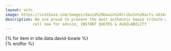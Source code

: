 ```yaml
---
layout: acts
image: https://scotbase.com/images/david%20bowie%20tribute%20acts-u634439-fr.jpg?crc=4180107911
description: We are proud to present the most authentic bowie tribute acts to one of the most iconic british pop stars. these david bowie tribute acts are keeping his legacy alive.David Bowie was an English rock star known for dramatic musical transformations, including his character Ziggy Stardust. He was inducted into the Rock and Roll Hall of Fame in 1996.His first hit was the song Space Oddity in 1969. The original pop chameleon, Bowie became a fantastical sci-fi character for his breakout Ziggy Stardust album. He later co-wrote Fame, with Carlos Alomar and John Lennon, which became his first American Number one single in 1975. An accomplished actor, Bowie starred in The Man Who Fell to Earth in 1976.these are five star tribute shows who leave their audiences wanting more.  book early to avoid disappointment. <hr>
            call now for advice, INSTANT QUOTES & AVAILABILITY
---
```


<div class="row mt-4 mb-4">
  {% for item in site.data.david-bowie %}
    <div class="col-md-4 mb-5">
      <div class="card border-0 shadow h-100">
        <a href="/acts/{{ item.title | slugify }}">
          <img class="card-img-top" src="{{ item.image_src }}" alt="" />
        </a>
      </div>
    </div>
  {% endfor %}
</div>